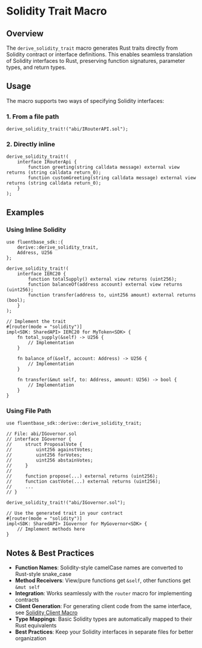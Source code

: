 # Solidity Trait Macro

## Overview

The `derive_solidity_trait` macro generates Rust traits directly from Solidity contract or interface definitions. This enables seamless translation of Solidity interfaces to Rust, preserving function signatures, parameter types, and return types.

## Usage

The macro supports two ways of specifying Solidity interfaces:

### 1. From a file path

```rust,ignore
derive_solidity_trait!("abi/IRouterAPI.sol");
```

### 2. Directly inline

```rust,ignore
derive_solidity_trait!(
    interface IRouterApi {
        function greeting(string calldata message) external view returns (string calldata return_0);
        function customGreeting(string calldata message) external view returns (string calldata return_0);
    }
);
```

## Examples

### Using Inline Solidity

```rust,ignore
use fluentbase_sdk::{
    derive::derive_solidity_trait,
    Address, U256
};

derive_solidity_trait!(
    interface IERC20 {
        function totalSupply() external view returns (uint256);
        function balanceOf(address account) external view returns (uint256);
        function transfer(address to, uint256 amount) external returns (bool);
    }
);

// Implement the trait
#[router(mode = "solidity")]
impl<SDK: SharedAPI> IERC20 for MyToken<SDK> {
    fn total_supply(&self) -> U256 {
        // Implementation
    }

    fn balance_of(&self, account: Address) -> U256 {
        // Implementation
    }

    fn transfer(&mut self, to: Address, amount: U256) -> bool {
        // Implementation
    }
}
```

### Using File Path

```rust,ignore
use fluentbase_sdk::derive::derive_solidity_trait;

// File: abi/IGovernor.sol
// interface IGovernor {
//     struct ProposalVote {
//         uint256 againstVotes;
//         uint256 forVotes;
//         uint256 abstainVotes;
//     }
//
//     function propose(...) external returns (uint256);
//     function castVote(...) external returns (uint256);
//     ...
// }

derive_solidity_trait!("abi/IGovernor.sol");

// Use the generated trait in your contract
#[router(mode = "solidity")]
impl<SDK: SharedAPI> IGovernor for MyGovernor<SDK> {
    // Implement methods here
}
```

## Notes & Best Practices

- **Function Names**: Solidity-style camelCase names are converted to Rust-style snake_case
- **Method Receivers**: View/pure functions get `&self`, other functions get `&mut self`
- **Integration**: Works seamlessly with the `router` macro for implementing contracts
- **Client Generation**: For generating client code from the same interface, see [Solidity Client Macro](solidity_client.md)
- **Type Mappings**: Basic Solidity types are automatically mapped to their Rust equivalents
- **Best Practices**: Keep your Solidity interfaces in separate files for better organization
